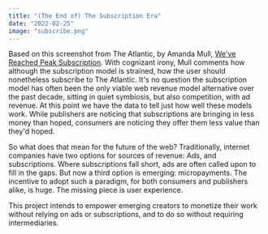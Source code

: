```yaml
---
title: "(The End of) The Subscription Era"
date: "2022-02-25"
image: "subscribe.png"
---
```

Based on this screenshot from The Atlantic, by Amanda Mull, [We've Reached Peak Subscription](https://www.theatlantic.com/health/archive/2022/03/why-subscriptions-are-hard-to-cancel/623885/). With cognizant irony, Mull comments how although the subscription model is strained, how the user should nonetheless subscribe to The Atlantic. It's no question the subscription model has often been the only viable web revenue model alternative over the past decade, sitting in quiet symbiosis, but also competition, with ad revenue. At this point we have the data to tell just how well these models work. While publishers are noticing that subscriptions are bringing in less money than hoped, consumers are noticing they offer them less value than they'd hoped.

So what does that mean for the future of the web? Traditionally, internet companies have two options for sources of revenue: Ads, and subscriptions. Where subscriptions fall short, ads are often called upon to fill in the gaps. But now a third option is emerging: micropayments. The incentive to adopt such a paradigm, for both consumers and publishers alike, is huge. The missing piece is user experience.

This project intends to empower emerging creators to monetize their work without relying on ads or subscriptions, and to do so without requiring intermediaries.
